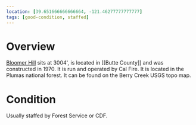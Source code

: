 ```yaml
---
location: [39.651666666666664, -121.46277777777777]
tags: [good-condition, staffed]
---
```


# Overview

[Bloomer Hill](http://www.peakbagging.com/CALookoutPhotos/BloomerHill.html) sits at 3004', is located in [[Butte County]] and was constructed in 1970. It is run and operated by Cal Fire. It is located in the Plumas national forest. It can be found on the Berry Creek USGS topo map.

# Condition

Usually staffed by Forest Service or CDF.